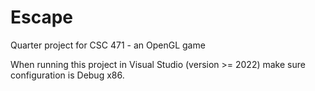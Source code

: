 # Escape
Quarter project for CSC 471 - an OpenGL game

When running this project in Visual Studio (version >= 2022) make sure configuration is Debug x86.
